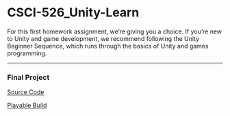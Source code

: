 # CSCI-526_Unity-Learn

For this first homework assignment, we’re giving you a choice. If you’re new to Unity and game development, we recommend following the Unity Beginner Sequence, which runs through the basics of Unity and games programming.

---

### Final Project

[Source Code](https://github.com/CSCI-526-Spring-2025/csci-526-final-project-team27)

[Playable Build](https://syoinn.github.io/Team27-Gold/)
